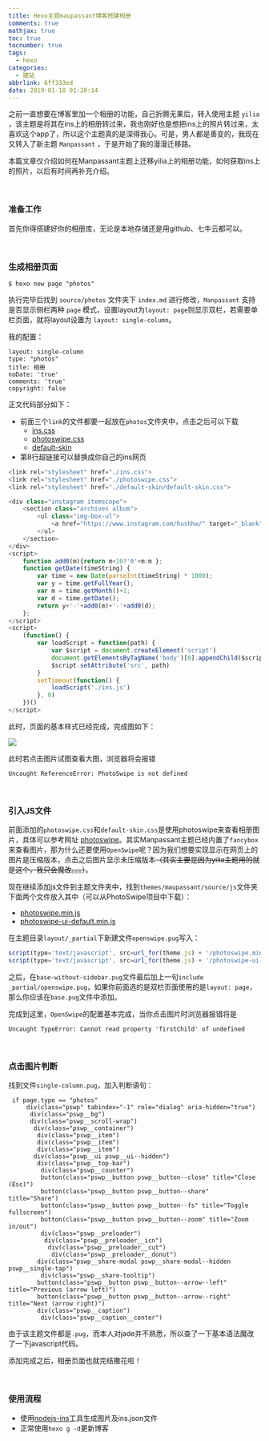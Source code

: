```yaml
---
title: Hexo主题maupassant博客搭建相册
comments: true
mathjax: true
toc: true
tocnumber: true
tags:
  - hexo
categories: 
  - 建站
abbrlink: 6ff333ed
date: 2019-01-18 01:20:14
---
```




之前一直想要在博客里加一个相册的功能，自己折腾无果后，转入使用主题 `yilia` ，该主题是将其在ins上的相册转过来，我也刚好也是想把ins上的照片转过来，太喜欢这个app了，所以这个主题真的是深得我心。可是，男人都是善变的，我现在又转入了新主题 `Manpassant` ，于是开始了我的漫漫迁移路。

本篇文章仅介绍如何在Manpassant主题上迁移yilia上的相册功能，如何获取ins上的照片，以后有时间再补充介绍。

<!-- more -->

​        

### 准备工作

首先你得搭建好你的相册库，无论是本地存储还是用github、七牛云都可以。

​          

### 生成相册页面

```
$ hexo new page "photos"
```

执行完毕后找到 `source/photos` 文件夹下 `index.md` 进行修改，`Manpassant` 支持是否显示侧栏两种 `page` 模式，设置layout为`layout: page`则显示双栏，若需要单栏页面，就将layout设置为 `layout: single-column`。

我的配置：

```
layout: single-column
type: "photos"
title: 相册
noDate: 'true'
comments: 'true'
copyright: false
```

正文代码部分如下：

* 前面三个`link`的文件都要一起放在`photos`文件夹中，点击之后可以下载
  * [ins.css](https://github.com/hushhw/nodejs-ins/blob/master/backup/ins.css)
  * [photoswipe.css](https://github.com/dimsemenov/PhotoSwipe/blob/master/dist/photoswipe.css)
  * [default-skin](https://github.com/dimsemenov/PhotoSwipe/tree/master/dist/default-skin) 
* 第8行超链接可以替换成你自己的ins网页

```javascript
<link rel="stylesheet" href="./ins.css">
<link rel="stylesheet" href="./photoswipe.css"> 
<link rel="stylesheet" href="./default-skin/default-skin.css"> 

<div class="instagram itemscope">
	<section class="archives album">
		<ul class="img-box-ul">
			<a href="https://www.instagram.com/hushhw/" target="_blank" class="open-ins">图片来自instagram，正在加载中…</a>
		</ul>
	</section>
</div>
<script>
	function add0(m){return m<10?'0'+m:m };
	function getDate(timeString) {
		var time = new Date(parseInt(timeString) * 1000);
		var y = time.getFullYear();
		var m = time.getMonth()+1;
		var d = time.getDate();
		return y+'-'+add0(m)+'-'+add0(d);
	};
</script>
<script>
	(function() {
		var loadScript = function(path) {
			var $script = document.createElement('script')
			document.getElementsByTagName('body')[0].appendChild($script)
			$script.setAttribute('src', path)
		}
		setTimeout(function() {
			loadScript('./ins.js')
		}, 0)
	})()
</script>
```

此时，页面的基本样式已经完成，完成图如下：

![](https://photo.hushhw.cn/images/Snipaste_2019-01-18_02-17-44.png)

此时若点击图片试图查看大图，浏览器将会报错

```
Uncaught ReferenceError: PhotoSwipe is not defined 
```

​      

### 引入JS文件

前面添加的`photoswipe.css`和`default-skin.css`是使用photoswipe来查看相册图片，具体可以参考网址 [photoswipe](http://photoswipe.com/)。其实Manpassant主题已经内置了`fancybox`来查看图片，那为什么还要使用`OpenSwipe`呢？因为我们想要实现显示在网页上的图片是压缩版本，点击之后图片显示未压缩版本~~（其实主要是因为yilia主题用的就是这个，我只会魔改。。。）~~。

现在继续添加js文件到主题文件夹中，找到`themes/maupassant/source/js`文件夹下面两个文件放入其中（可以从PhotoSwipe项目中下载）：

* [photoswipe.min.js](https://github.com/dimsemenov/PhotoSwipe/blob/master/dist/photoswipe.min.js)
* [photoswipe-ui-default.min.js](https://github.com/dimsemenov/PhotoSwipe/blob/master/dist/photoswipe-ui-default.min.js)

在主题目录`layout/_partial`下新建文件`openswipe.pug`写入：

```javascript
script(type='text/javascript', src=url_for(theme.js) + '/photoswipe.min.js' + '?v=' + theme.version)
script(type='text/javascript', src=url_for(theme.js) + '/photoswipe-ui-default.min.js' + '?v=' + theme.version)
```

之后，在`base-without-sidebar.pug`文件最后加上一句`include _partial/openswipe.pug`，如果你前面选的是双栏页面使用的是`layout: page`，那么你应该在`base.pug`文件中添加。

完成到这里，`OpenSwipe`的配置基本完成，当你点击图片时浏览器报错将是

```
Uncaught TypeError: Cannot read property 'firstChild' of undefined
```

​          

### 点击图片判断

找到文件`single-column.pug`，加入判断语句：

```
 if page.type == "photos"
     div(class="pswp" tabindex="-1" role="dialog" aria-hidden="true")
      div(class="pswp__bg")
      div(class="pswp__scroll-wrap")
       div(class="pswp__container")
        div(class="pswp__item")
        div(class="pswp__item")
        div(class="pswp__item")
       div(class="pswp__ui pswp__ui--hidden")
        div(class="pswp__top-bar")
         div(class="pswp__counter")
         button(class="pswp__button pswp__button--close" title="Close (Esc)")
         button(class="pswp__button pswp__button--share" title="Share")
         button(class="pswp__button pswp__button--fs" title="Toggle fullscreen")
         button(class="pswp__button pswp__button--zoom" title="Zoom in/out")
         div(class="pswp__preloader")
          div(class="pswp__preloader__icn")
           div(class="pswp__preloader__cut")
            div(class="pswp__preloader__donut")
        div(class="pswp__share-modal pswp__share-modal--hidden pswp__single-tap")
         div(class="pswp__share-tooltip")
        button(class="pswp__button pswp__button--arrow--left" title="Previous (arrow left)")
        button(class="pswp__button pswp__button--arrow--right" title="Next (arrow right)")
        div(class="pswp__caption")
         div(class="pswp__caption__center")
```

由于该主题文件都是`.pug`，而本人对jade并不熟悉，所以查了一下基本语法魔改了一下javascript代码。

添加完成之后，相册页面也就完结撒花啦！

​         

### 使用流程

* 使用[nodejs-ins](https://github.com/hushhw/nodejs-ins)工具生成图片及ins.json文件
* 正常使用`hexo g -d`更新博客

